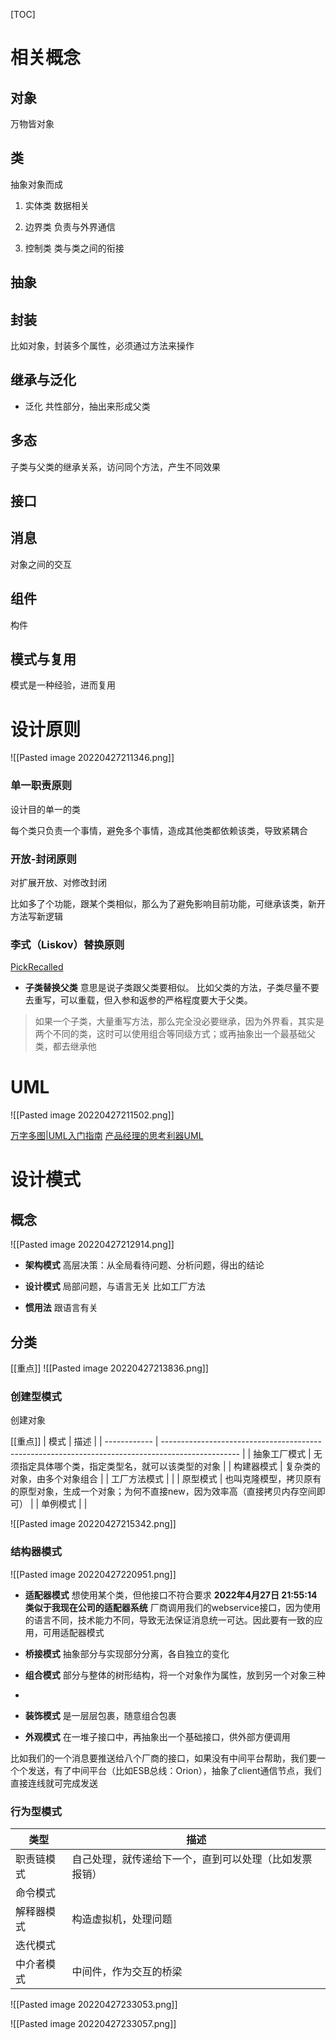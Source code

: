 [TOC]

# 相关概念
## 对象
万物皆对象

## 类
抽象对象而成

1. 实体类
数据相关

2. 边界类
负责与外界通信

3. 控制类
类与类之间的衔接

## 抽象

## 封装
比如对象，封装多个属性，必须通过方法来操作

## 继承与泛化

* 泛化
共性部分，抽出来形成父类

## 多态
子类与父类的继承关系，访问同个方法，产生不同效果

## 接口

## 消息
对象之间的交互

## 组件
构件

## 模式与复用
模式是一种经验，进而复用

# 设计原则
![[Pasted image 20220427211346.png]]
### 单一职责原则
设计目的单一的类

每个类只负责一个事情，避免多个事情，造成其他类都依赖该类，导致紧耦合

### 开放-封闭原则
对扩展开放、对修改封闭

比如多了个功能，跟某个类相似，那么为了避免影响目前功能，可继承该类，新开方法写新逻辑

### 李式（Liskov）替换原则
[PickRecalled](https://www.cnblogs.com/pickrecalled/)

* **子类替换父类**
意思是说子类跟父类要相似。
比如父类的方法，子类尽量不要去重写，可以重载，但入参和返参的严格程度要大于父类。

> 如果一个子类，大量重写方法，那么完全没必要继承，因为外界看，其实是两个不同的类，这时可以使用组合等同级方式；或再抽象出一个最基础父类，都去继承他

# UML
![[Pasted image 20220427211502.png]]

 [万字多图|UML入门指南](https://www.baidu.com/link?url=yhGvxDkSe0utlDiFF0fkh27q5XDQ-GfkUYmVFwYe-ShSlmkukUFEUhlSXkcP5KPXtTjS3gdZN9_83Ap_bYiOMzxSa_MwTZJhVFXUJ19W79W&wd=&eqid=ad109381000295dd0000000662694251)
[产品经理的思考利器UML](https://www.baidu.com/link?url=Db4-kESutMQPDEvAuesFJpsrq6Cs750karOzrnPPwoQ31rgTuz4XQiLGnHGA0tCtqOJZ9TuEacpHPEj6FRwYPVd6gvCwXhTIn_ayanhN_VK&wd=&eqid=ad109381000295dd0000000662694251)

# 设计模式
## 概念
![[Pasted image 20220427212914.png]]

* **架构模式**
高层决策：从全局看待问题、分析问题，得出的结论

* **设计模式**
局部问题，与语言无关
比如工厂方法

* **惯用法**
跟语言有关


## 分类
[[重点]] 
![[Pasted image 20220427213836.png]]

### 创建型模式
创建对象

[[重点]]
| 模式         | 描述                                                                                              |
| ------------ | ------------------------------------------------------------------------------------------------- |
| 抽象工厂模式 | 无须指定具体哪个类，指定类型名，就可以该类型的对象                                                |
| 构建器模式   | 复杂类的对象，由多个对象组合                                                                      |
| 工厂方法模式 |                                                                                                   |
| 原型模式     | 也叫克隆模型，拷贝原有的原型对象，生成一个对象；为何不直接new，因为效率高（直接拷贝内存空间即可） |
| 单例模式     |                                                                                                   |

![[Pasted image 20220427215342.png]]


### 结构器模式
![[Pasted image 20220427220951.png]]

* **适配器模式**
想使用某个类，但他接口不符合要求
**2022年4月27日 21:55:14 类似于我现在公司的适配器系统**
厂商调用我们的webservice接口，因为使用的语言不同，技术能力不同，导致无法保证消息统一可达。因此要有一致的应用，可用适配器模式

* **桥接模式**
抽象部分与实现部分分离，各自独立的变化

* **组合模式**
部分与整体的树形结构，将一个对象作为属性，放到另一个对象三种

* 

* **装饰模式**
是一层层包裹，随意组合包裹 

* **外观模式**
在一堆子接口中，再抽象出一个基础接口，供外部方便调用

比如我们的一个消息要推送给八个厂商的接口，如果没有中间平台帮助，我们要一个个发送，有了中间平台（比如ESB总线：Orion），抽象了client通信节点，我们直接连线就可完成发送

### 行为型模式
| 类型       | 描述                                                   |
| ---------- | ------------------------------------------------------ |
| 职责链模式 | 自己处理，就传递给下一个，直到可以处理（比如发票报销） |
| 命令模式   |                                                        |
| 解释器模式 | 构造虚拟机，处理问题                                   |
| 迭代模式   |                                                        |
| 中介者模式 | 中间件，作为交互的桥梁                                                       |

![[Pasted image 20220427233053.png]]

![[Pasted image 20220427233057.png]]